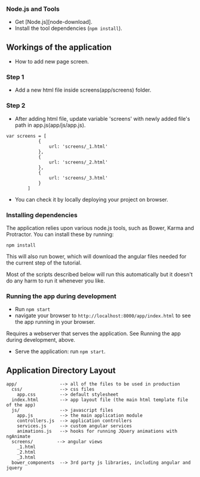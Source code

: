 
### Node.js and Tools

- Get [Node.js][node-download].
- Install the tool dependencies (`npm install`).


## Workings of the application

- How to add new page screen.

### Step 1

- Add a new html file inside screens(app/screens) folder.

### Step 2

- After adding html file, update variable 'screens' with newly added file's path in app.js(app/js/app.js).
```
var screens = [
            {
                url: 'screens/_1.html'
            },
            {
                url: 'screens/_2.html'
            },
            {
                url: 'screens/_3.html'
            }
        ]
```
- You can check it by locally deploying your project on browser.

### Installing dependencies

The application relies upon various node.js tools, such as Bower, Karma and Protractor.  You can
install these by running:

```
npm install
```

This will also run bower, which will download the angular files needed for the current step of the
tutorial.

Most of the scripts described below will run this automatically but it doesn't do any harm to run
it whenever you like.


### Running the app during development

- Run `npm start`
- navigate your browser to `http://localhost:8000/app/index.html` to see the app running in your browser.


Requires a webserver that serves the application. See Running the app during development, above.

- Serve the application: run `npm start`.

## Application Directory Layout

    app/                --> all of the files to be used in production
      css/              --> css files
        app.css         --> default stylesheet
      index.html        --> app layout file (the main html template file of the app)
      js/               --> javascript files
        app.js          --> the main application module
        controllers.js  --> application controllers
        services.js     --> custom angular services
        animations.js   --> hooks for running JQuery animations with ngAnimate
      screens/         --> angular views
        _1.html
        _2.html
        _3.html
      bower_components  --> 3rd party js libraries, including angular and jquery
